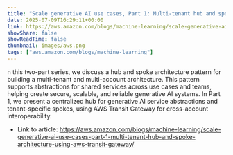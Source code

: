 ```yaml
---
title: "Scale generative AI use cases, Part 1: Multi-tenant hub and spoke architecture using AWS Transit Gateway"
date: 2025-07-09T16:29:11+00:00
link: https://aws.amazon.com/blogs/machine-learning/scale-generative-ai-use-cases-part-1-multi-tenant-hub-and-spoke-architecture-using-aws-transit-gateway/
showShare: false
showReadTime: false
thumbnail: images/aws.png
tags: ["aws.amazon.com/blogs/machine-learning"]
---
```

n this two-part series, we discuss a hub and spoke architecture pattern for building a multi-tenant and multi-account architecture. This pattern supports abstractions for shared services across use cases and teams, helping create secure, scalable, and reliable generative AI systems. In Part 1, we present a centralized hub for generative AI service abstractions and tenant-specific spokes, using AWS Transit Gateway for cross-account interoperability.

- Link to article: https://aws.amazon.com/blogs/machine-learning/scale-generative-ai-use-cases-part-1-multi-tenant-hub-and-spoke-architecture-using-aws-transit-gateway/